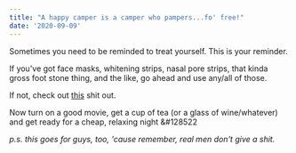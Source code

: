 ```yaml
---
title: "A happy camper is a camper who pampers...fo' free!"
date: '2020-09-09'
---
```


Sometimes you need to be reminded to treat yourself. This is your reminder.

If you've got face masks, whitening strips, nasal pore strips, that kinda gross foot stone thing, and the like, go ahead and use any/all of those.

If not, check out [this](https://www.thepennyhoarder.com/save-money/diy-spa-day-for-cheap/) shit out.

Now turn on a good movie, get a cup of tea (or a glass of wine/whatever) and get ready for a cheap, relaxing night &#128522

*p.s. this goes for guys, too, 'cause remember, real men don't give a shit.*